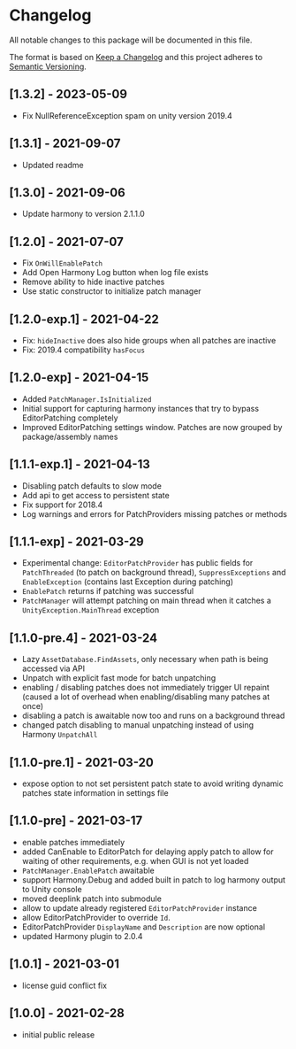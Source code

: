 # Changelog
All notable changes to this package will be documented in this file.

The format is based on [Keep a Changelog](http://keepachangelog.com/en/1.0.0/)
and this project adheres to [Semantic Versioning](http://semver.org/spec/v2.0.0.html).


## [1.3.2] - 2023-05-09
- Fix NullReferenceException spam on unity version 2019.4

## [1.3.1] - 2021-09-07
- Updated readme

## [1.3.0] - 2021-09-06
- Update harmony to version 2.1.1.0

## [1.2.0] - 2021-07-07
- Fix ``OnWillEnablePatch``
- Add Open Harmony Log button when log file exists
- Remove ability to hide inactive patches
- Use static constructor to initialize patch manager

## [1.2.0-exp.1] - 2021-04-22
- Fix: ``hideInactive`` does also hide groups when all patches are inactive
- Fix: 2019.4 compatibility ``hasFocus``

## [1.2.0-exp] - 2021-04-15
- Added ``PatchManager.IsInitialized``
- Initial support for capturing harmony instances that try to bypass EditorPatching completely
- Improved EditorPatching settings window. Patches are now grouped by package/assembly names

## [1.1.1-exp.1] - 2021-04-13
- Disabling patch defaults to slow mode
- Add api to get access to persistent state
- Fix support for 2018.4
- Log warnings and errors for PatchProviders missing patches or methods

## [1.1.1-exp] - 2021-03-29
- Experimental change: ``EditorPatchProvider`` has public fields for ``PatchThreaded`` (to patch on background thread), ``SuppressExceptions`` and ``EnableException`` (contains last Exception during patching)
- ``EnablePatch`` returns if patching was successful
- ``PatchManager`` will attempt patching on main thread when it catches a ``UnityException.MainThread`` exception

## [1.1.0-pre.4] - 2021-03-24
- Lazy ``AssetDatabase.FindAssets``, only necessary when path is being accessed via API 
- Unpatch with explicit fast mode for batch unpatching
- enabling / disabling patches does not immediately trigger UI repaint (caused a lot of overhead when enabling/disabling many patches at once)
- disabling a patch is awaitable now too and runs on a background thread
- changed patch disabling to manual unpatching instead of using Harmony ``UnpatchAll``

## [1.1.0-pre.1] - 2021-03-20
- expose option to not set persistent patch state to avoid writing dynamic patches state information in settings file

## [1.1.0-pre] - 2021-03-17
- enable patches immediately
- added CanEnable to EditorPatch for delaying apply patch to allow for waiting of other requirements, e.g. when GUI is not yet loaded
- ``PatchManager.EnablePatch`` awaitable
- support Harmony.Debug and added built in patch to log harmony output to Unity console
- moved deeplink patch into submodule
- allow to update already registered ``EditorPatchProvider`` instance
- allow EditorPatchProvider to override ``Id``.
- EditorPatchProvider ``DisplayName`` and ``Description`` are now optional 
- updated Harmony plugin to 2.0.4

## [1.0.1] - 2021-03-01
- license guid conflict fix

## [1.0.0] - 2021-02-28
- initial public release